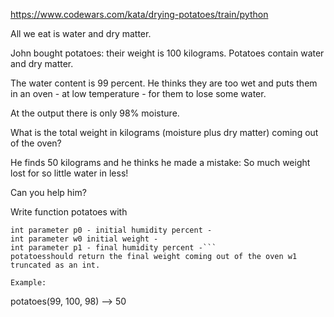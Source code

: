 https://www.codewars.com/kata/drying-potatoes/train/python

All we eat is water and dry matter.

John bought potatoes: their weight is 100 kilograms. Potatoes contain water and dry matter.

The water content is 99 percent. He thinks they are too wet and puts them in an oven -
at low temperature - for them to lose some water.

At the output there is only 98% moisture.

What is the total weight in kilograms (moisture plus dry matter) coming out of the oven?

He finds 50 kilograms and he thinks he made a mistake: So much weight lost for so little water in less!

Can you help him?

Write function potatoes with
```
int parameter p0 - initial humidity percent -
int parameter w0 initial weight -
int parameter p1 - final humidity percent -```
potatoesshould return the final weight coming out of the oven w1 truncated as an int.

Example:
```
potatoes(99, 100, 98) --> 50
```
